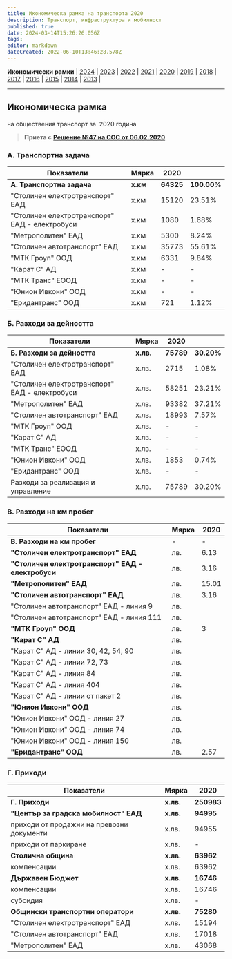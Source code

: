 ```yaml
---
title: Икономическа рамка на транспорта 2020
description: Транспорт, инфраструктура и мобилност
published: true
date: 2024-03-14T15:26:26.056Z
tags: 
editor: markdown
dateCreated: 2022-06-10T13:46:28.578Z
---
```


**Икономически рамки** | [2024](/bg/economics-and-society/economic-framework/2024) | [2023](/bg/economics-and-society/economic-framework/2023) | [2022](/bg/economics-and-society/economic-framework/2022) | [2021](/bg/economics-and-society/economic-framework/2021) | [2020](/bg/economics-and-society/economic-framework/2020) | [2019](/bg/economics-and-society/economic-framework/2019) | [2018](/bg/economics-and-society/economic-framework/2018) | [2017](/bg/economics-and-society/economic-framework/2017) | [2016](/bg/economics-and-society/economic-framework/2016) | [2015](/bg/economics-and-society/economic-framework/2015) | [2014](/bg/economics-and-society/economic-framework/2014) | [2013](/bg/economics-and-society/economic-framework/2013) |

---

## **Икономическа рамка**  
на обществения транспорт за  2020 година

> **Приета с** [**Решение №47 на СОС от 06.02.2020**](http://trinmo.org/bg/politics/sofia-council-decisions#%D1%80%D0%B5%D1%88%D0%B5%D0%BD%D0%B8%D0%B5-no47-%D0%BD%D0%B0-%D1%81%D0%BE%D1%81-%D0%BE%D1%82-06022020)

### **А. Транспортна задача**

| Показатели | Мярка | 2020 |     |
| --- | --- | --- | --- |
| **А. Транспортна задача** | **х.км** | **64325** | **100.00%** |
| "Столичен електротранспорт" ЕАД | х.км | 15120 | 23.51% |
| "Столичен електротранспорт" ЕАД - електробуси | х.км | 1080 | 1.68% |
| "Метрополитен" ЕАД | х.км | 5300 | 8.24% |
| "Столичен автотранспорт" ЕАД | х.км | 35773 | 55.61% |
| "МТК Гроуп" ООД | х.км | 6331 | 9.84% |
| "Карат С" АД | х.км | \-  | \-  |
| "МТК Транс" ЕООД | х.км | \-  | \-  |
| "Юнион Ивкони" ООД | х.км | \-  | \-  |
| "Еридантранс" ООД | х.км | 721 | 1.12% |

### Б. Разходи за дейността

| Показатели | Мярка | 2020 |     |
| --- | --- | --- | --- |
| **Б. Разходи за дейността** | **х.лв.** | **75789** | **30.20%** |
| "Столичен електротранспорт" ЕАД | х.лв. | 2715 | 1.08% |
| "Столичен електротранспорт" ЕАД - електробуси | х.лв. | 58251 | 23.21% |
| "Метрополитен" ЕАД | х.лв. | 93382 | 37.21% |
| "Столичен автотранспорт" ЕАД | х.лв. | 18993 | 7.57% |
| "МТК Гроуп" ООД | х.лв. | \-  | \-  |
| "Карат С" АД | х.лв. | \-  | \-  |
| "МТК Транс" ЕООД | х.лв. | \-  | \-  |
| "Юнион Ивкони" ООД | х.лв. | 1853 | 0.74% |
| "Еридантранс" ООД | х.лв. | \-  | \-  |
| Разходи за реализация и управление | х.лв. | 75789 | 30.20% |

### В. Разходи на км пробег

| Показатели | Мярка | 2020 |
| --- | --- | --- |
| **В. Разходи на км пробег** | -   | -   |
| **"Столичен електротранспорт" ЕАД** | лв. | 6.13 |
| **"Столичен електротранспорт" ЕАД - електробуси** | лв. | 3.16 |
| **"Метрополитен" ЕАД** | лв. | 15.01 |
| **"Столичен автотранспорт" ЕАД** | лв. | 3.16 |
| "Столичен автотранспорт" ЕАД - линия 9 | лв. |     |
| "Столичен автотранспорт" ЕАД - линия 111 | лв. |     |
| **"МТК Гроуп" ООД** | лв. | 3   |
| **"Карат С" АД** | лв. |     |
| "Карат С" АД - линии 30, 42, 54, 90 | лв. |     |
| "Карат С" АД - линии 72, 73 | лв. |     |
| "Карат С" АД - линия 84 | лв. |     |
| "Карат С" АД - линия 404 | лв. |     |
| "Карат С" АД - линии от пакет 2 | лв. |     |
| **"Юнион Ивкони" ООД** | лв. |     |
| "Юнион Ивкони" ООД - линия 27 | лв. |     |
| "Юнион Ивкони" ООД - линия 74 | лв. |     |
| "Юнион Ивкони" ООД - линия 150 | лв. |     |
| **"Еридантранс" ООД** | лв. | 2.57 |

### Г. Приходи

| Показатели | Мярка | 2020 |
| --- | --- | --- |
| **Г. Приходи** | **х.лв.** | **250983** |
| **"Център за градска мобилност" ЕАД** | **х.лв.** | **94995** |
| приходи от продажни на превозни документи | х.лв. | 94955 |
| приходи от паркиране | х.лв. | \-  |
| **Столична община** | **х.лв.** | **63962** |
| компенсации | х.лв. | 63962 |
| **Държавен Бюджет** | **х.лв.** | **16746** |
| компенсации | х.лв. | 16746 |
| субсидия | х.лв. | \-  |
| **Общински транспортни оператори** | **х.лв.** | **75280** |
| "Столичен електротранспорт" ЕАД | х.лв. | 15194 |
| "Столичен автотранспорт" ЕАД | х.лв. | 17018 |
| "Метрополитен" ЕАД | х.лв. | 43068 |